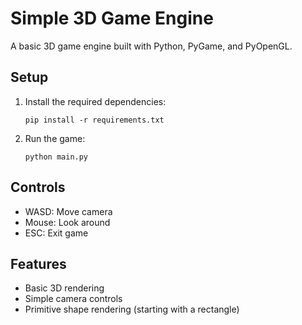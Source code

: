 # Simple 3D Game Engine

A basic 3D game engine built with Python, PyGame, and PyOpenGL.

## Setup

1. Install the required dependencies:
   ```
   pip install -r requirements.txt
   ```

2. Run the game:
   ```
   python main.py
   ```

## Controls

- WASD: Move camera
- Mouse: Look around
- ESC: Exit game

## Features

- Basic 3D rendering
- Simple camera controls
- Primitive shape rendering (starting with a rectangle) 